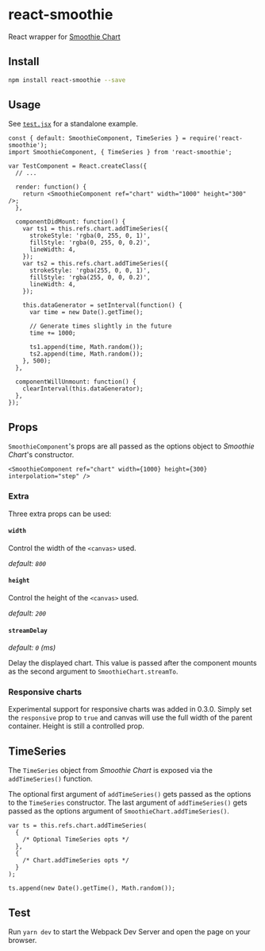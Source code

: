 # react-smoothie

React wrapper for [Smoothie Chart](http://smoothiecharts.org/)

## Install

```bash
npm install react-smoothie --save
```

## Usage

See [`test.jsx`](test.jsx) for a standalone example.

```nodejs
const { default: SmoothieComponent, TimeSeries } = require('react-smoothie');
import SmoothieComponent, { TimeSeries } from 'react-smoothie';

var TestComponent = React.createClass({
  // ...

  render: function() {
    return <SmoothieComponent ref="chart" width="1000" height="300" />;
  },

  componentDidMount: function() {
    var ts1 = this.refs.chart.addTimeSeries({
      strokeStyle: 'rgba(0, 255, 0, 1)',
      fillStyle: 'rgba(0, 255, 0, 0.2)',
      lineWidth: 4,
    });
    var ts2 = this.refs.chart.addTimeSeries({
      strokeStyle: 'rgba(255, 0, 0, 1)',
      fillStyle: 'rgba(255, 0, 0, 0.2)',
      lineWidth: 4,
    });

    this.dataGenerator = setInterval(function() {
      var time = new Date().getTime();

      // Generate times slightly in the future
      time += 1000;

      ts1.append(time, Math.random());
      ts2.append(time, Math.random());
    }, 500);
  },

  componentWillUnmount: function() {
    clearInterval(this.dataGenerator);
  },
});
```

## Props

`SmoothieComponent`'s props are all passed as the options object to _Smoothie Chart_'s constructor.

```nodejs
<SmoothieComponent ref="chart" width={1000} height={300} interpolation="step" />
```

### Extra

Three extra props can be used:

#### `width`

Control the width of the `<canvas>` used.

_default: `800`_

#### `height`

Control the height of the `<canvas>` used.

_default: `200`_

#### `streamDelay`

_default: `0` (ms)_

Delay the displayed chart. This value is passed after the component mounts as the second argument to `SmoothieChart.streamTo`.

### Responsive charts

Experimental support for responsive charts was added in 0.3.0.
Simply set the `responsive` prop to `true` and canvas will use the full width of the parent container.
Height is still a controlled prop.

## TimeSeries

The `TimeSeries` object from _Smoothie Chart_ is exposed via the `addTimeSeries()` function.

The optional first argument of `addTimeSeries()` gets passed as the options to the `TimeSeries` constructor.
The last argument of `addTimeSeries()` gets passed as the options argument of `SmoothieChart.addTimeSeries()`.

```nodejs
var ts = this.refs.chart.addTimeSeries(
  {
    /* Optional TimeSeries opts */
  },
  {
    /* Chart.addTimeSeries opts */
  }
);

ts.append(new Date().getTime(), Math.random());
```

## Test

Run `yarn dev` to start the Webpack Dev Server and open the page on your browser.
